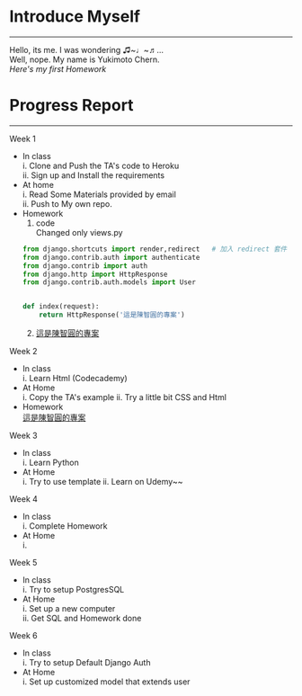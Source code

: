 # Introduce Myself
---
Hello, its me. I was wondering ♫~♩~♬...  
Well, nope. My name is Yukimoto Chern.  
*Here's my first Homework*

# Progress Report
---
Week 1
  * In class  
    i.  Clone and Push the TA's code to Heroku  
    ii. Sign up and Install the requirements  
  * At home  
    i.  Read Some Materials provided by email  
    ii. Push to My own repo.  
  * Homework
    1. code  
    Changed only views.py
    ```python
    from django.shortcuts import render,redirect   # 加入 redirect 套件
    from django.contrib.auth import authenticate
    from django.contrib import auth
    from django.http import HttpResponse
    from django.contrib.auth.models import User


    def index(request):
	    return HttpResponse('這是陳智圓的專案')
    ```
    2. [這是陳智圓的專案](https://weihelloworldtest2.herokuapp.com/)

Week 2  
  * In class  
    i.  Learn Html (Codecademy)  
  * At Home  
    i. Copy the TA's example
    ii. Try a little bit CSS and Html
  * Homework  
    [這是陳智圓的專案](https://weihelloworldtest2.herokuapp.com/)

Week 3  
  * In class  
    i. Learn Python
  * At Home  
    i. Try to use template
    ii. Learn on Udemy~~
    
Week 4  
  * In class  
    i. Complete Homework
  * At Home  
    i. 
    
Week 5
  * In class  
    i. Try to setup PostgresSQL
  * At Home  
    i. Set up a new computer  
    ii. Get SQL and Homework done
    
Week 6
  * In class  
    i. Try to setup Default Django Auth
  * At Home  
    i. Set up customized model that extends user   
    